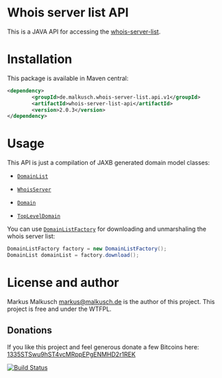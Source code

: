 # Whois server list API

This is a JAVA API for accessing the
[whois-server-list](https://github.com/whois-server-list/whois-server-list).


# Installation

This package is available in Maven central:

```xml
<dependency>
        <groupId>de.malkusch.whois-server-list.api.v1</groupId>
        <artifactId>whois-server-list-api</artifactId>
        <version>2.0.3</version>
</dependency>
```


# Usage

This API is just a compilation of JAXB generated domain model classes:

 * [`DomainList`](http://whois-server-list.github.io/whois-server-list-api/apidocs/de/malkusch/whoisServerList/api/v1/model/DomainList.html)

 * [`WhoisServer`](http://whois-server-list.github.io/whois-server-list-api/apidocs/de/malkusch/whoisServerList/api/v1/model/WhoisServer.html)

 * [`Domain`](http://whois-server-list.github.io/whois-server-list-api/apidocs/de/malkusch/whoisServerList/api/v1/model/domain/Domain.html)

 * [`TopLevelDomain`](http://whois-server-list.github.io/whois-server-list-api/apidocs/de/malkusch/whoisServerList/api/v1/model/domain/TopLevelDomain.html)

You can use
[`DomainListFactory`](http://whois-server-list.github.io/whois-server-list-api/apidocs/de/malkusch/whoisServerList/api/v1/DomainListFactory.html)
for downloading and unmarshaling the whois server list:

```java
DomainListFactory factory = new DomainListFactory();
DomainList domainList = factory.download();
```


# License and author

Markus Malkusch <markus@malkusch.de> is the author of this project.
This project is free and under the WTFPL.

## Donations

If you like this project and feel generous donate a few Bitcoins here:
[1335STSwu9hST4vcMRppEPgENMHD2r1REK](bitcoin:1335STSwu9hST4vcMRppEPgENMHD2r1REK)

[![Build Status](https://travis-ci.org/whois-server-list/whois-server-list-api.svg)](https://travis-ci.org/whois-server-list/whois-server-list-api)
